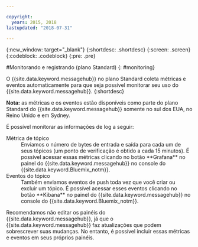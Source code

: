 ```yaml
---

copyright:
  years: 2015, 2018
lastupdated: "2018-07-31"

---
```


{:new_window: target="_blank"}
{:shortdesc: .shortdesc}
{:screen: .screen}
{:codeblock: .codeblock}
{:pre: .pre}


#Monitorando e registrando (plano Standard)
{: #monitoring}

O {{site.data.keyword.messagehub}} no plano Standard coleta métricas e eventos automaticamente para que seja
possível monitorar seu uso do {{site.data.keyword.messagehub}}.
{:shortdesc}

**Nota:** as métricas e os eventos estão disponíveis como parte do plano Standard do {{site.data.keyword.messagehub}} somente no sul dos EUA, no Reino Unido e em Sydney. 


É possível monitorar as informações de log a seguir:

<dl>
<dt>Métrica de tópico</dt>
<dd>Enviamos o número de bytes de entrada e saída para cada um de seus tópicos (um ponto de
                            verificação é obtido a cada 15 minutos). É possível acessar essas métricas
clicando no botão **Grafana** no painel do {{site.data.keyword.messagehub}}
no console do {{site.data.keyword.Bluemix_notm}}.
</dd>
<dt>Eventos do tópico</dt>
<dd>Também enviamos eventos de push toda vez que você criar ou excluir um tópico. É possível acessar esses
eventos clicando no botão **Kibana** no painel do {{site.data.keyword.messagehub}}
no console do {{site.data.keyword.Bluemix_notm}}.</dd>
</dl>


Recomendamos não editar os painéis do {{site.data.keyword.messagehub}}, já que
o {{site.data.keyword.messagehub}} faz atualizações que podem sobrescrever suas mudanças. No entanto, é possível
                incluir essas métricas e eventos em seus próprios painéis.


